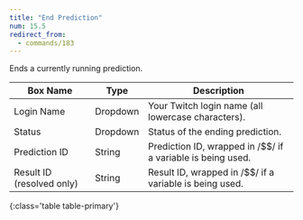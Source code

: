 ```yaml
---
title: "End Prediction"
num: 15.5
redirect_from:
  - commands/183
---
```


Ends a currently running prediction. 

| Box Name | Type | Description | 
|-------|--------|--------
|Login Name | Dropdown |Your Twitch login name (all lowercase characters).
|Status|Dropdown|Status of the ending prediction.
|Prediction ID|String|Prediction ID, wrapped in /$$/ if a variable is being used.
|Result ID (resolved only)|String|Result ID, wrapped in /$$/ if a variable is being used.
{:class='table table-primary'}







